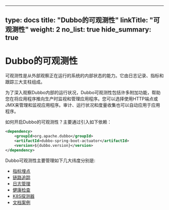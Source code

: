 
---
type: docs
title: "Dubbo的可观测性"
linkTitle: "可观测性"
weight: 2
no_list: true
hide_summary: true
---



# Dubbo的可观测性
可观测性是从外部观察正在运行的系统的内部状态的能力。它由日志记录、指标和跟踪三大支柱组成。

为了深入观察Dubbo内部的运行状况，Dubbo可观测性包括许多附加功能，帮助您在将应用程序推向生产时监视和管理应用程序。您可以选择使用HTTP端点或JMX来管理和监视应用程序。审计、运行状况和度量收集也可以自动应用于应用程序。

如何开启Dubbo的可观测性？主要通过引入如下依赖：

```xml
<dependency>
    <groupId>org.apache.dubbo</groupId>
    <artifactId>dubbo-spring-boot-actuator</artifactId>
    <version>${dubbo.version}</version>
</dependency>
```

Dubbo可观测性主要管理如下几大纬度分别是:
- [指标埋点](./meter/) 
- [链路追踪](./tracing/) 
- [日志管理](./logging/) 
- [健康检查](./health-information/)  
- [K8S探测器](./kubernetes-probes/)
- [文档案例](./doc/) 
 

